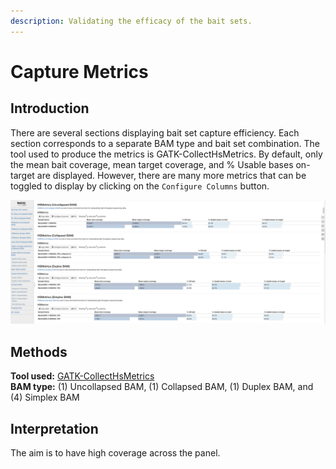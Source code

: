 ```yaml
---
description: Validating the efficacy of the bait sets.
---
```


# Capture Metrics

## Introduction

There are several sections displaying bait set capture efficiency. Each section corresponds to a separate BAM type and bait set combination. The tool used to produce the metrics is GATK-CollectHsMetrics. By default, only the mean bait coverage, mean target coverage, and % Usable bases on-target are displayed. However, there are many more metrics that can be toggled to display by clicking on the `Configure Columns` button.

![](<../../.gitbook/assets/iScreen Shoter - 2022-07-21 122923.235.png>)

## Methods

**Tool used:** [GATK-CollectHsMetrics](https://gatk.broadinstitute.org/hc/en-us/articles/360036856051-CollectHsMetrics-Picard-)\
&#x20;**BAM type:** (1) Uncollapsed BAM, (1) Collapsed BAM, (1) Duplex BAM, and (4) Simplex BAM

## Interpretation

The aim is to have high coverage across the panel.
